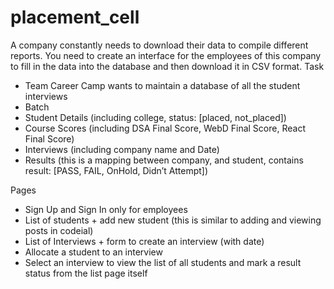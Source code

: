 # placement_cell
A company constantly needs to download their data to compile different reports. You need to create an interface for the employees of this company to fill in the data into the database and then download it in CSV format.
Task
- Team Career Camp wants to maintain a database of all the student interviews
- Batch
- Student Details (including college, status: [placed, not_placed])
- Course Scores (including DSA Final Score, WebD Final Score, React Final Score)
- Interviews (including company name and Date)
- Results (this is a mapping between company, and student, contains result: [PASS, FAIL, OnHold, Didn’t Attempt])

Pages
- Sign Up and Sign In only for employees
- List of students + add new student (this is similar to adding and viewing posts in codeial)
- List of Interviews + form to create an interview (with date)
- Allocate a student to an interview
- Select an interview to view the list of all students and mark a result status from the list page itself

